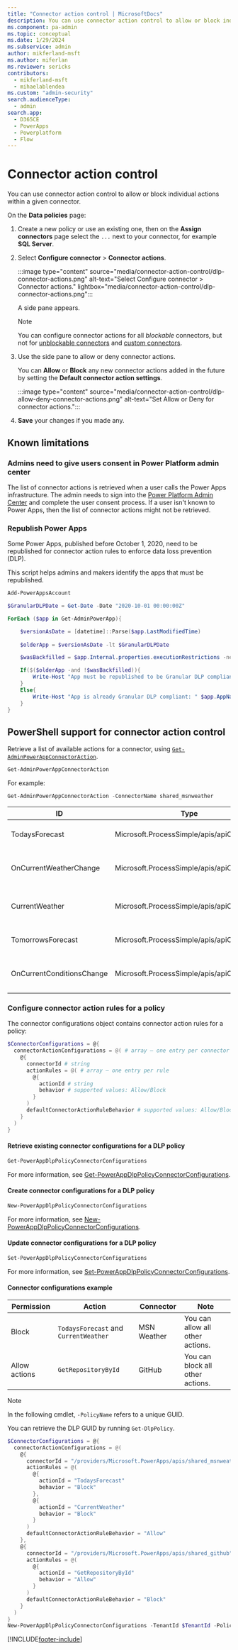 ```yaml
---
title: "Connector action control | MicrosoftDocs"
description: You can use connector action control to allow or block individual actions within a given connector.
ms.component: pa-admin
ms.topic: conceptual
ms.date: 1/29/2024
ms.subservice: admin
author: mikferland-msft
ms.author: miferlan
ms.reviewer: sericks
contributors:
  - mikferland-msft
  - mihaelablendea
ms.custom: "admin-security"
search.audienceType: 
  - admin
search.app:
  - D365CE
  - PowerApps
  - Powerplatform
  - Flow
---
```


# Connector action control

You can use connector action control to allow or block individual actions within a given connector.

On the **Data policies** page:

1. Create a new policy or use an existing one, then on the **Assign connectors** page select the `...` next to your connector, for example **SQL Server**.
1. Select **Configure connector** > **Connector actions**.

   :::image type="content" source="media/connector-action-control/dlp-connector-actions.png" alt-text="Select Configure connector > Connector actions." lightbox="media/connector-action-control/dlp-connector-actions.png":::

   A side pane appears.

   > [!NOTE]
   > You can configure connector actions for all *blockable* connectors, but not for [unblockable connectors](dlp-connector-classification.md#list-of-connectors-that-cant-be-blocked) and [custom connectors](dlp-custom-connector-parity.md).

1. Use the side pane to allow or deny connector actions.

   You can **Allow** or **Block** any new connector actions added in the future by setting the **Default connector action settings**.

   :::image type="content" source="media/connector-action-control/dlp-allow-deny-connector-actions.png" alt-text="Set Allow or Deny for connector actions.":::

1. **Save** your changes if you made any.

## Known limitations

### Admins need to give users consent in Power Platform admin center

The list of connector actions is retrieved when a user calls the Power Apps infrastructure. The admin needs to sign into the [Power Platform Admin Center](https://admin.powerplatform.microsoft.com/) and complete the user consent process. If a user isn't known to Power Apps, then the list of connector actions might not be retrieved.

### Republish Power Apps

Some Power Apps, published before October 1, 2020, need to be republished for connector action rules to enforce data loss prevention (DLP).

This script helps admins and makers identify the apps that must be republished.

```powershell
Add-PowerAppsAccount

$GranularDLPDate = Get-Date -Date "2020-10-01 00:00:00Z"

ForEach ($app in Get-AdminPowerApp){

    $versionAsDate = [datetime]::Parse($app.LastModifiedTime)
    
    $olderApp = $versionAsDate -lt $GranularDLPDate

    $wasBackfilled = $app.Internal.properties.executionRestrictions -ne $null -and $app.Internal.properties.executionRestrictions.dataLossPreventionEvaluationResult -ne $null -and ![string]::IsNullOrEmpty($app.Internal.properties.executionRestrictions.dataLossPreventionEvaluationResult.lastAdvancedBackfillDate) 

    If($($olderApp -and !$wasBackfilled)){
        Write-Host "App must be republished to be Granular DLP compliant: " $app.AppName " "  $app.Internal.properties.displayName " " $app.Internal.properties.owner.email
    } 
    Else{ 
        Write-Host "App is already Granular DLP compliant: " $app.AppName 
    }
}
```

## PowerShell support for connector action control

Retrieve a list of available actions for a connector, using [`Get-AdminPowerAppConnectorAction`](/powershell/module/microsoft.powerapps.administration.powershell/get-adminpowerappconnectoraction).

```powershell
Get-AdminPowerAppConnectorAction
```

For example:

```powershell
Get-AdminPowerAppConnectorAction -ConnectorName shared_msnweather
```

| ID | Type | Properties |
| -- | ---- | ---------- |
| TodaysForecast | Microsoft.ProcessSimple/apis/apiOperations | Get the forecast for the current day in a specified location. |
| OnCurrentWeatherChange | Microsoft.ProcessSimple/apis/apiOperations | Triggers a new flow when the specified weather measure changes. |
| CurrentWeather | Microsoft.ProcessSimple/apis/apiOperations | Get the current weather for a location.<br>Visibility=advanced |
| TomorrowsForecast | Microsoft.ProcessSimple/apis/apiOperations | Get the forecast for tomorrow in the specified location. |
| OnCurrentConditionsChange | Microsoft.ProcessSimple/apis/apiOperations | Triggers a new flow when the conditions change for a location.    |

### Configure connector action rules for a policy

The connector configurations object contains connector action rules for a policy:

```powershell
$ConnectorConfigurations = @{ 
  connectorActionConfigurations = @( # array – one entry per connector
    @{  
      connectorId # string
      actionRules = @( # array – one entry per rule 
        @{ 
          actionId # string
          behavior # supported values: Allow/Block
        }
      ) 
      defaultConnectorActionRuleBehavior # supported values: Allow/Block
    } 
  ) 
}
```

#### Retrieve existing connector configurations for a DLP policy

```powershell
Get-PowerAppDlpPolicyConnectorConfigurations 
```

For more information, see [Get-PowerAppDlpPolicyConnectorConfigurations](/powershell/module/microsoft.powerapps.administration.powershell/get-powerappdlppolicyconnectorconfigurations).

#### Create connector configurations for a DLP policy

```powershell
New-PowerAppDlpPolicyConnectorConfigurations
```

For more information, see [New-PowerAppDlpPolicyConnectorConfigurations](/powershell/module/microsoft.powerapps.administration.powershell/new-powerappdlppolicyconnectorconfigurations).

#### Update connector configurations for a DLP policy

```powershell
Set-PowerAppDlpPolicyConnectorConfigurations
```

For more information, see [Set-PowerAppDlpPolicyConnectorConfigurations](/powershell/module/microsoft.powerapps.administration.powershell/set-powerappdlppolicyconnectorconfigurations).

#### Connector configurations example

| Permission | Action | Connector | Note |
| ---------- | ------ | --------- | ---- |
| Block | `TodaysForecast` and `CurrentWeather` | MSN Weather | You can allow all other actions. |
| Allow actions | `GetRepositoryById` | GitHub | You can block all other actions. |

> [!NOTE]
> In the following cmdlet, `-PolicyName` refers to a unique GUID.
>
> You can retrieve the DLP GUID by running `Get-DlpPolicy`.

```powershell
$ConnectorConfigurations = @{ 
  connectorActionConfigurations = @(
    @{  
      connectorId = "/providers/Microsoft.PowerApps/apis/shared_msnweather" 
      actionRules = @(
        @{ 
          actionId = "TodaysForecast" 
          behavior = "Block"
        }, 
        @{ 
          actionId = "CurrentWeather" 
          behavior = "Block"
        } 
      ) 
      defaultConnectorActionRuleBehavior = "Allow"
    },
    @{  
      connectorId = "/providers/Microsoft.PowerApps/apis/shared_github" 
      actionRules = @(
        @{ 
          actionId = "GetRepositoryById" 
          behavior = "Allow"
        }
      ) 
      defaultConnectorActionRuleBehavior = "Block"
    } 
  ) 
}
New-PowerAppDlpPolicyConnectorConfigurations -TenantId $TenantId -PolicyName $PolicyName -NewDlpPolicyConnectorConfigurations $ConnectorConfigurations
```

[!INCLUDE[footer-include](../includes/footer-banner.md)]

